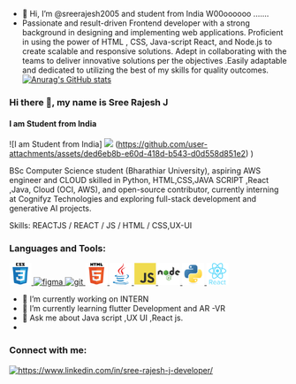 - 👋 Hi, I’m @sreerajesh2005 and student from India W00oooooo .......
- Passionate and result-driven Frontend developer with a strong background in designing and implementing web
applications. Proficient in using the power of HTML , CSS, Java-script React, and Node.js to create scalable and
responsive solutions. Adept in collaborating with the teams to deliver innovative solutions per the objectives .Easily
adaptable and dedicated to utilizing the best of my skills for quality outcomes.
[![Anurag's GitHub stats](https://github-readme-stats.vercel.app/api?username=sreerajesh2005)](https://github.com/anuraghazra/github-readme-stats)
### Hi there 👋, my name is Sree Rajesh J
#### I am Student from India
![I am Student from India]
<img src="1920x1080 Pue Black Wallpaper Cave Pure 4k Download We Hope You Enjoy"/> (https://github.com/user-attachments/assets/ded6eb8b-e60d-418d-b543-d0d558d851e2)
)

BSc Computer Science student (Bharathiar University), aspiring AWS engineer and CLOUD  skilled in Python, HTML,CSS,JAVA SCRIPT ,React ,Java, Cloud (OCI, AWS), and open-source contributor, currently interning at Cognifyz Technologies and exploring full-stack development and generative AI projects.








Skills: REACTJS / REACT / JS / HTML / CSS,UX-UI
<h3 align="left">Languages and Tools:</h3>
<p align="left"> <a href="https://www.w3schools.com/css/" target="_blank" rel="noreferrer"> <img src="https://raw.githubusercontent.com/devicons/devicon/master/icons/css3/css3-original-wordmark.svg" alt="css3" width="40" height="40"/> </a> <a href="https://www.figma.com/" target="_blank" rel="noreferrer"> <img src="https://www.vectorlogo.zone/logos/figma/figma-icon.svg" alt="figma" width="40" height="40"/> </a> <a href="https://git-scm.com/" target="_blank" rel="noreferrer"> <img src="https://www.vectorlogo.zone/logos/git-scm/git-scm-icon.svg" alt="git" width="40" height="40"/> </a> <a href="https://www.w3.org/html/" target="_blank" rel="noreferrer"> <img src="https://raw.githubusercontent.com/devicons/devicon/master/icons/html5/html5-original-wordmark.svg" alt="html5" width="40" height="40"/> </a> <a href="https://www.java.com" target="_blank" rel="noreferrer"> <img src="https://raw.githubusercontent.com/devicons/devicon/master/icons/java/java-original.svg" alt="java" width="40" height="40"/> </a> <a href="https://developer.mozilla.org/en-US/docs/Web/JavaScript" target="_blank" rel="noreferrer"> <img src="https://raw.githubusercontent.com/devicons/devicon/master/icons/javascript/javascript-original.svg" alt="javascript" width="40" height="40"/> </a> <a href="https://nodejs.org" target="_blank" rel="noreferrer"> <img src="https://raw.githubusercontent.com/devicons/devicon/master/icons/nodejs/nodejs-original-wordmark.svg" alt="nodejs" width="40" height="40"/> </a> <a href="https://www.python.org" target="_blank" rel="noreferrer"> <img src="https://raw.githubusercontent.com/devicons/devicon/master/icons/python/python-original.svg" alt="python" width="40" height="40"/> </a> <a href="https://reactjs.org/" target="_blank" rel="noreferrer"> <img src="https://raw.githubusercontent.com/devicons/devicon/master/icons/react/react-original-wordmark.svg" alt="react" width="40" height="40"/> </a> </p>

- 🔭 I’m currently working on INTERN  
- 🌱 I’m currently learning flutter Development and AR -VR 
- 💬 Ask me about Java script ,UX UI ,React js.
- 

<h3 align="left">Connect with me:</h3>
<p align="left">
<a href="https://linkedin.com/in/https://www.linkedin.com/in/sree-rajesh-j-developer/" target="blank"><img align="center" src="https://raw.githubusercontent.com/rahuldkjain/github-profile-readme-generator/master/src/images/icons/Social/linked-in-alt.svg" alt="https://www.linkedin.com/in/sree-rajesh-j-developer/" height="30" width="40" /></a>
</p>







